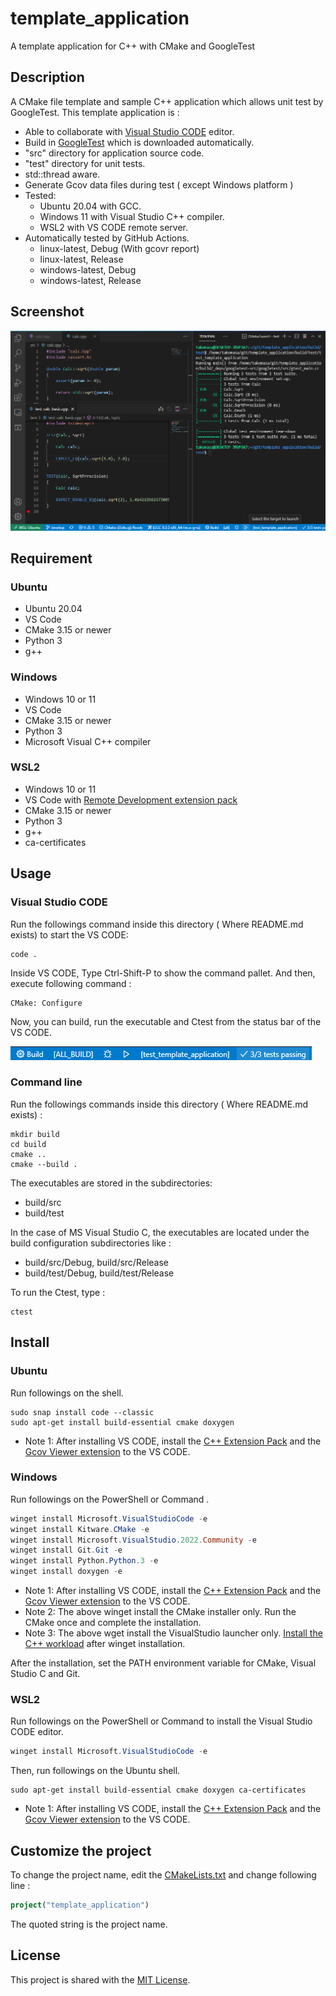 # template_application
A template application for C++ with CMake and GoogleTest
## Description
A CMake file template and sample C++ application which allows unit test by GoogleTest. This template application is :
- Able to collaborate with [Visual Studio CODE](https://azure.microsoft.com/ja-jp/products/visual-studio-code/) editor.
- Build in [GoogleTest](https://github.com/google/googletest) which is downloaded automatically.
- "src" directory for application source code.
- "test" directory for unit tests. 
- std::thread aware. 
- Generate Gcov data files during test ( except Windows platform )
- Tested: 
    - Ubuntu 20.04  with GCC.
    - Windows 11 with Visual Studio C++ compiler.
    - WSL2 with VS CODE remote server.
- Automatically tested by GitHub Actions.
    - linux-latest, Debug (With gcovr report)
    - linux-latest, Release
    - windows-latest, Debug
    - windows-latest, Release
    
## Screenshot
![](image/screenshot.png)
## Requirement
### Ubuntu
- Ubuntu 20.04
- VS Code
- CMake 3.15 or newer
- Python 3
- g++


### Windows
- Windows 10 or 11
- VS Code
- CMake 3.15 or newer
- Python 3
- Microsoft Visual C++ compiler 

### WSL2
- Windows 10 or 11
- VS Code with [Remote Development extension pack](https://marketplace.visualstudio.com/items?itemName=ms-vscode-remote.vscode-remote-extensionpack)
- CMake 3.15 or newer
- Python 3
- g++
- ca-certificates


## Usage
### Visual Studio CODE
Run the followings command inside this directory ( Where README.md exists) to start the VS CODE: 
```Shell
code .
```
Inside VS CODE, Type Ctrl-Shift-P to show the command pallet. And then, execute following command :
```
CMake: Configure
```
Now, you can build, run the executable and Ctest from the status bar of the VS CODE.

![](image/statusbar.png)
### Command line
Run the followings commands inside this directory ( Where README.md exists) : 
```Shell
mkdir build
cd build
cmake ..
cmake --build .
```
The executables are stored in the subdirectories: 
- build/src
- build/test

In the case of MS Visual Studio C, the executables are located under the build configuration subdirectories like :
- build/src/Debug, build/src/Release
- build/test/Debug, build/test/Release

To run the Ctest, type :
```Shell
ctest
```

## Install
 
### Ubuntu
Run followings on the shell. 
```Shell
sudo snap install code --classic
sudo apt-get install build-essential cmake doxygen
```
- Note 1: After installing VS CODE, install the [C++ Extension Pack](https://marketplace.visualstudio.com/items?itemName=ms-vscode.cpptools-extension-pack) and the [Gcov Viewer extension](https://marketplace.visualstudio.com/items?itemName=JacquesLucke.gcov-viewer) to the VS CODE.
### Windows

Run followings on the PowerShell or Command . 
```PowerShell
winget install Microsoft.VisualStudioCode -e
winget install Kitware.CMake -e
winget install Microsoft.VisualStudio.2022.Community -e
winget install Git.Git -e
winget install Python.Python.3 -e
winget install doxygen -e
```
- Note 1: After installing VS CODE, install the [C++ Extension Pack](https://marketplace.visualstudio.com/items?itemName=ms-vscode.cpptools-extension-pack) and the [Gcov Viewer extension](https://marketplace.visualstudio.com/items?itemName=JacquesLucke.gcov-viewer) to the VS CODE.
- Note 2: The above winget install the CMake installer only. Run the CMake once and complete the installation.
- Note 3: The above wget install the VisualStudio launcher only. [Install the C++ workload](https://docs.microsoft.com/en-us/cpp/build/vscpp-step-0-installation?view=msvc-170) after winget installation.

After the installation, set the PATH environment variable for CMake, Visual Studio C and Git. 

### WSL2

Run followings on the PowerShell or Command to install the Visual Studio CODE editor. 
```PowerShell
winget install Microsoft.VisualStudioCode -e
```
Then, run followings on the Ubuntu shell. 
```Shell
sudo apt-get install build-essential cmake doxygen ca-certificates
```
- Note 1: After installing VS CODE, install the [C++ Extension Pack](https://marketplace.visualstudio.com/items?itemName=ms-vscode.cpptools-extension-pack) and the [Gcov Viewer extension](https://marketplace.visualstudio.com/items?itemName=JacquesLucke.gcov-viewer) to the VS CODE.


## Customize the project
To change the project name, edit the [CMakeLists.txt](CMakeLists.txt) and change following line : 
```CMake
project("template_application")
```
The quoted string is the project name. 

## License
This project is shared with the [MIT License](LICENSE). 